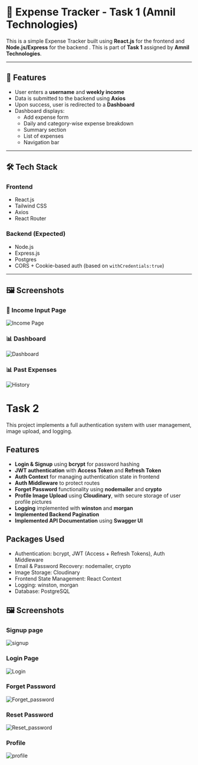 # 🧾 Expense Tracker - Task 1 (Amnil Technologies)

This is a simple Expense Tracker  built using **React.js** for the frontend and **Node.js/Express** for the backend . This is part of **Task 1** assigned by **Amnil Technologies**.

---

## 📌 Features

- User enters a **username** and **weekly income**
- Data is submitted to the backend using **Axios**
- Upon success, user is redirected to a **Dashboard**
- Dashboard displays:
  - Add expense form
  - Daily and category-wise expense breakdown
  - Summary section
  - List of expenses
  - Navigation bar

---

## 🛠️ Tech Stack

### Frontend
- React.js
- Tailwind CSS
- Axios
- React Router

### Backend (Expected)
- Node.js
- Express.js
- Postgres
- CORS + Cookie-based auth (based on `withCredentials:true`)

---

## 🖼️ Screenshots

### 🧾 Income Input Page

![Income Page](./Screenshots/Income.png)

### 📊 Dashboard

![Dashboard](./Screenshots/Dashboard.png)


### 📊 Past Expenses

![History](./Screenshots/History.jpeg)


# Task 2

This project implements a full authentication system with user management, image upload, and logging.  

## Features
- **Login & Signup** using **bcrypt** for password hashing  
- **JWT authentication** with **Access Token** and **Refresh Token**  
- **Auth Context** for managing authentication state in frontend  
- **Auth Middleware** to protect routes  
- **Forget Password** functionality using **nodemailer** and **crypto**  
- **Profile Image Upload** using **Cloudinary**, with secure storage of user profile pictures  
- **Logging** implemented with **winston** and **morgan**  
- **Implemented Backend Pagination**
- **Implemented API Documentation** using **Swagger UI**
## Packages Used

- Authentication: bcrypt, JWT (Access + Refresh Tokens), Auth Middleware
- Email & Password Recovery: nodemailer, crypto
- Image Storage: Cloudinary
- Frontend State Management: React Context 
- Logging: winston, morgan
- Database: PostgreSQL


## 🖼️ Screenshots

###  Signup page

![signup](./Screenshots/signup.png)

###  Login Page

![Login](./Screenshots/login.png)

### Forget Password

![Forget_password](./Screenshots/forget_pass.png)

### Reset Password

![Reset_password](./Screenshots/reset_pass.png)

### Profile

![profile](./Screenshots/profile.png)


